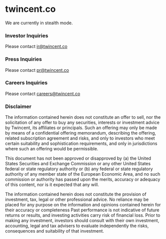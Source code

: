 # twincent.co

We are currently in stealth mode.



### Investor Inquiries

Please contact ir@twincent.co

### Press Inquiries

Please contact pr@twincent.co

### Careers Inquiries

Please contact careers@twincent.co






### Disclaimer

The information contained herein does not constitute an offer to sell, nor the solicitation of any offer to buy any securities, interests or investment advice by Twincent, its affiliates or principals. Such an offering may only be made by means of a confidential offering memorandum, describing the offering, related subscription agreement and risks, and only to investors who meet certain suitability and sophistication requirements, and only in jurisdictions where such an offering would be permissible. 

This document has not been approved or disapproved by (a) the United States Securities and Exchange Commission or any other United States federal or state regulatory authority or (b) any federal or state regulatory authority of any member state of the European Economic Area, and no such commission or authority has passed upon the merits, accuracy or adequacy of this content, nor is it expected that any will. 

The information contained herein does not constitute the provision of investment, tax, legal or other professional advice. No reliance may be placed for any purpose on the information and opinions contained herein for their accuracy or completeness
Past performance is not indicative of future returns or results, and investing activities carry risk of financial loss. Prior to making any investment, investors should consult with their own investment, accounting, legal and tax advisers to evaluate independently the risks, consequences and suitability of that investment. 
